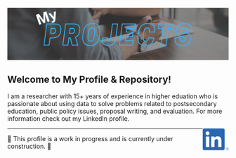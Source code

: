 ![Header](https://raw.githubusercontent.com/drcdavidson/drcdavidson/master/Images/ReadMeHeader.png "Header")

## Welcome to My Profile & Repository! 

I am a researcher with 15+ years of experience in higher eduation who is passionate about using data to solve problems related to postsecondary education, public policy issues, proposal writing, and evaluation. For more information check out my LinkedIn profile. 

<a href="https://www.linkedin.com/in/drchrisdavidson/"><img height="50" align='right' src="https://raw.githubusercontent.com/drcdavidson/drcdavidson/master/Images/LI-In-Bug.png"></a>

---

🚧 This profile is a work in progress and is currently under construction. 🚧
